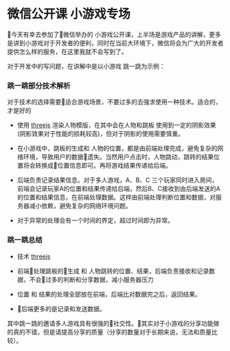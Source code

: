 # 微信公开课 小游戏专场

今天有幸去参加了微信举办的 小游戏公开课，上半场是游戏产品的讲解，更多是讲到小游戏对于开发者的便利，同时在当前大环境下，微信将会为广大的开发者提供怎么样的服务，在这里我就不会写到了。


对于开发中的写问题，在讲解中是以小游戏 跳一跳为示例：

### 跳一跳部分技术解析

对于技术的选择需要适合游戏场景，不要过多的去强求使用一种技术。适合的，才是好的

* 使用 [threejs](https://threejs.org/docs/index.html#manual/introduction/Creating-a-scene) 渲染人物模版，在其中会在人物和跳板 使用到一定的阴影效果(阴影效果对于性能的损耗较高)，但对于阴影的使用需要慎重。

* 在小游戏中，跳板的生成和 人物的位置，都是由前端处理完成，避免复杂的网络环境，导致用户的数据遗失。当然用户点击时，人物跳动，跳转的结果位置将会转换成位置信息即可。再将游戏结果传递给后端。

* 后端负责记录结果信息。对于多人游戏，A、B、C 三个玩家同时进入房间，前端会记录玩家A的位置和结果传递给后端，然后B、C接收到由后端发送的A的位置和结果信息，在前端处理数据。这样由前端处理判断位置和数据，对服务器减小依赖，避免复杂的网络环境问题。

* 对于异常的处理会有一个时间的界定，超过时间即为异常。

### 跳一跳总结

* 技术 [threejs](https://threejs.org/docs/index.html#manual/introduction/Creating-a-scene)

* 前端处理跳板的生成 和 人物跳转的位置、结果，后端负责接收和记录数据，不会过多的判断和分享数据，减小服务器压力

* 位置 和 结果的处理全部放在前端，后端比对数据完之后，返回结果。

* 后端更多的是记录和发送数据。


其中跳一跳的邀请多人游戏具有很强的社交性。其实对于小游戏的分享功能做的真的不错，但是请提高分享的质量（分享的数量对于长期来说，无法和质量比较）。